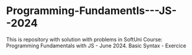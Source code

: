 # Programming-Fundamentls---JS--2024
This is repository with solution with problems in SoftUni Course: Programming Fundamentals with JS - June 2024. 
Basic Syntax - Exercice
